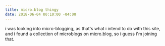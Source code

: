 ```yaml
---
title: micro.blog thingy
date: 2018-06-04 00:10:00 -04:00
---
```


i was looking into micro-blogging, as that's what i intend to do with this site, and i found a collection of microblogs on micro.blog, so i guess i'm joining that.